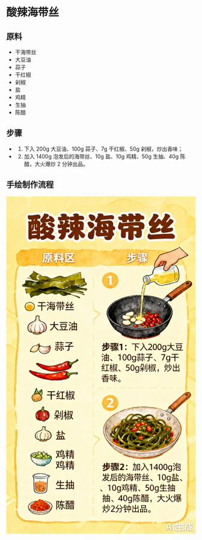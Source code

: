 # 酸辣海带丝

## 原料
- 干海带丝
- 大豆油
- 蒜子
- 干红椒
- 剁椒
- 盐
- 鸡精
- 生抽
- 陈醋

## 步骤
- 1. 下入 200g 大豆油、100g 蒜子、7g 干红椒、50g 剁椒，炒出香味；
- 2. 加入 1400g 泡发后的海带丝、10g 盐、10g 鸡精、50g 生抽、40g 陈醋，大火爆炒 2 分钟出品。

## 手绘制作流程

![手绘制作流程](../images/炒菜/酸辣海带丝.jpg)
